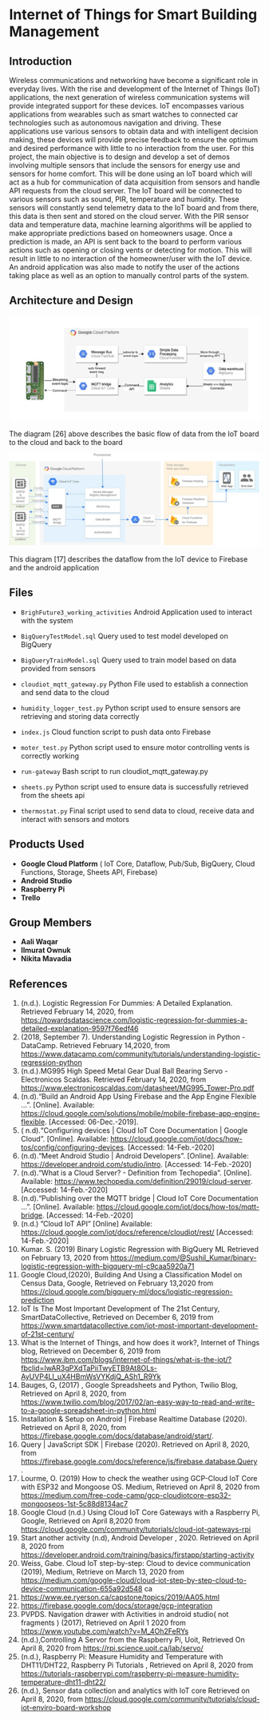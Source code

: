# Internet of Things for Smart Building Management

## Introduction

Wireless communications and networking have become a significant role in everyday lives. With
the rise and development of the Internet of Things (IoT) applications, the next generation of wireless
communication systems will provide integrated support for these devices. IoT encompasses various
applications from wearables such as smart watches to connected car technologies such as autonomous
navigation and driving. These applications use various sensors to obtain data and with intelligent
decision making, these devices will provide precise feedback to ensure the optimum and desired
performance with little to no interaction from the user. For this project, the main objective is to design
and develop a set of demos involving multiple sensors that include the sensors for energy use and
sensors for home comfort. This will be done using an IoT board which will act as a hub for
communication of data acquisition from sensors and handle API requests from the cloud server. The IoT
board will be connected to various sensors such as sound, PIR, temperature and humidity. These sensors
will constantly send telemetry data to the IoT board and from there, this data is then sent and stored on
the cloud server. With the PIR sensor data and temperature data, machine learning algorithms will be
applied to make appropriate predictions based on homeowners usage. Once a prediction is made, an
API is sent back to the board to perform various actions such as opening or closing vents or detecting for
motion. This will result in little to no interaction of the homeowner/user with the IoT device. An android application 
was also made to notify the user of the actions taking place as well as an option to manually control parts of the
system.

## Architecture and Design

![](capstonedesign.jpg)

The diagram [26] above describes the basic flow of data from the IoT board to the cloud and back to the board

![](network.jpg)

This diagram [17] describes the dataflow from the IoT device to Firebase and the android application

## Files 
* `BrighFuture3_working_activities` Android Application used to interact with the system

* `BigQueryTestModel.sql` Query used to test model developed on BigQuery

* `BigQueryTrainModel.sql` Query used to train model based on data provided from sensors

* `cloudiot_mqtt_gateway.py` Python File used to establish a connection and send data to the cloud

* `humidity_logger_test.py` Python script used to ensure sensors are retrieving and storing data correctly

* `index.js` Cloud function script to push data onto Firebase

* `moter_test.py` Python script used to ensure motor controlling vents is correctly working

* `run-gateway` Bash script to run cloudiot_mqtt_gateway.py

* `sheets.py` Python script used to ensure data is successfully retrieved from the sheets api

* `thermostat.py` Final script used to send data to cloud, receive data and interact with sensors and motors  


## Products Used

* __Google Cloud Platform__ ( IoT Core, Dataflow, Pub/Sub, BigQuery, Cloud Functions, Storage, Sheets API, Firebase)
* __Android Studio__  
* __Raspberry Pi__ 
* __Trello__

## Group Members

* __Aali Waqar__
* __Ilmurat Ownuk__
* __Nikita Mavadia__

## References 
1. (n.d.). Logistic Regression For Dummies: A Detailed Explanation. Retrieved February 14, 2020, from https://towardsdatascience.com/logistic-regression-for-dummies-a-detailed-explanation-9597f76edf46
2. (2018, September 7). Understanding Logistic Regression in Python - DataCamp. Retrieved February 14,2020, from https://www.datacamp.com/community/tutorials/understanding-logistic-regression-python
3. (n.d.).MG995 High Speed Metal Gear Dual Ball Bearing Servo - Electronicos Scaldas. Retrieved February 14, 2020, from https://www.electronicoscaldas.com/datasheet/MG995_Tower-Pro.pdf
4. (n.d).“Build an Android App Using Firebase and the App Engine Flexible ...”. [Online]. Available: https://cloud.google.com/solutions/mobile/mobile-firebase-app-engine-flexible. [Accessed:
06-Dec.-2019].
5. ( n.d).“Configuring devices | Cloud IoT Core Documentation | Google Cloud”. [Online]. Available: https://cloud.google.com/iot/docs/how-tos/config/configuring-devices. [Accessed: 14-Feb.-2020]
6. (n.d).“Meet Android Studio | Android Developers”. [Online]. Available: https://developer.android.com/studio/intro. [Accessed: 14-Feb.-2020]
7. (n.d).“What is a Cloud Server? - Definition from Techopedia”. [Online]. Available: https://www.techopedia.com/definition/29019/cloud-server. [Accessed: 14-Feb.-2020]
8. (n.d).“Publishing over the MQTT bridge | Cloud IoT Core Documentation ...”. [Online]. Available: https://cloud.google.com/iot/docs/how-tos/mqtt-bridge. [Accessed: 14-Feb.-2020]
9. (n.d.) ”Cloud IoT API” [Online] Available: https://cloud.google.com/iot/docs/reference/cloudiot/rest/ [Accessed: 14-Feb.-2020]
10. Kumar. S. (2019) Binary Logistic Regression with BigQuery ML Retrieved on February 13, 2020 from https://medium.com/@Sushil_Kumar/binary-logistic-regression-with-bigquery-ml-c9caa5920a71
11. Google Cloud,(2020), Building And Using a Classification Model on Census Data, Google, Retrieved on February 13,2020 from https://cloud.google.com/bigquery-ml/docs/logistic-regression-prediction
12. IoT Is The Most Important Development of The 21st Century, SmartDataCollective, Retrieved on December 6, 2019 from https://www.smartdatacollective.com/iot-most-important-development-of-21st-century/
13. What is the Internet of Things, and how does it work?, Internet of Things blog, Retrieved on December 6, 2019 from https://www.ibm.com/blogs/internet-of-things/what-is-the-iot/?fbclid=IwAR3gPXdTaPiiTwyETB9At8OLs-AyUVP4LI_uX4HBmWsVYKdjQ_ASh1_R9Yk
14. Bauges, G, (2017) , Google Spreadsheets and Python, Twilio Blog, Retrieved on April 8, 2020, from https://www.twilio.com/blog/2017/02/an-easy-way-to-read-and-write-to-a-google-spreadsheet-in-python.html
15. Installation & Setup on Android | Firebase Realtime Database (2020). Retrieved on April 8, 2020, from https://firebase.google.com/docs/database/android/start/.
16. Query | JavaScript SDK | Firebase (2020). Retrieved on April 8, 2020, from https://firebase.google.com/docs/reference/js/firebase.database.Query .
17. Lourme, O. (2019) How to check the weather using GCP-Cloud IoT Core with ESP32 and Mongoose OS. Medium, Retrieved on April 8, 2020 from https://medium.com/free-code-camp/gcp-cloudiotcore-esp32-mongooseos-1st-5c88d8134ac7
18. Google Cloud (n.d.) Using Cloud IoT Core Gateways with a Raspberry Pi, Google, Retrieved on April 8,2020 from https://cloud.google.com/community/tutorials/cloud-iot-gateways-rpi
19. Start another activity (n.d), Android Developer , 2020. Retrieved on April 8, 2020 from https://developer.android.com/training/basics/firstapp/starting-activity
20. Weiss, Gabe. Cloud IoT step-by-step: Cloud to device communication (2019), Medium, Retrieve on March 13, 2020 from https://medium.com/google-cloud/cloud-iot-step-by-step-cloud-to-device-communication-655a92d548
ca
21. https://www.ee.ryerson.ca/capstone/topics/2019/AA05.html
22. https://firebase.google.com/docs/storage/gcp-integration
23. PVPDS. Navigation drawer with Activities in android studio( not fragments ) (2017), Retrieved on April 1 2020 from https://www.youtube.com/watch?v=M_4Oh2FeRYs
24. (n.d.),Controlling A Servor from the Raspberry Pi, Uoit, Retrieved On April 8, 2020 from https://rpi.science.uoit.ca/lab/servo/
25. (n.d.), Raspberry Pi: Measure Humidity and Temperature with DHT11/DHT22, Raspberry Pi Tutorials , Retrieved on April 8, 2020 from https://tutorials-raspberrypi.com/raspberry-pi-measure-humidity-temperature-dht11-dht22/
26. (n.d.), Sensor data collection and analytics with IoT core Retrieved on April 8, 2020, from https://cloud.google.com/community/tutorials/cloud-iot-enviro-board-workshop

